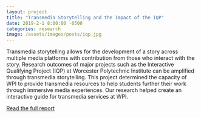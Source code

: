 ```yaml
---
layout: project
title: "Transmedia Storytelling and the Impact of the IQP"
date: 2019-2-1 8:00:00 -0500
categories: research
image: /assets/images/posts/iqp.jpg
---
```


Transmedia storytelling allows for the development of a story across multiple media platforms with contribution from those who interact with the story. Research outcomes of major projects such as the Interactive Qualifying Project (IQP) at Worcester Polytechnic Institute can be amplified through transmedia storytelling. This project determined the capacity of WPI to provide transmedia resources to help students further their work through immersive media experiences. Our research helped create an interactive guide for transmedia services at WPI.

[Read the full report](https://digitalcommons.wpi.edu/iqp-all/5363/)
